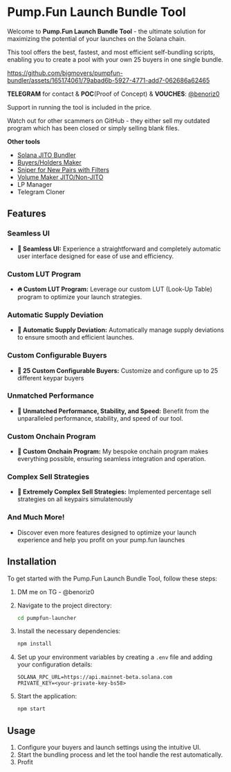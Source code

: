 # Pump.Fun Launch Bundle Tool

Welcome to **Pump.Fun Launch Bundle Tool** - the ultimate solution for maximizing the potential of your launches on the Solana chain. 

This tool offers the best, fastest, and most efficient self-bundling scripts, enabling you to create a pool with your own 25 buyers in one single bundle.



https://github.com/bigmovers/pumpfun-bundler/assets/165174061/79abad6b-5927-4771-add7-062686a62465




**TELEGRAM** for contact & **POC**(Proof of Concept) & **VOUCHES**: [@benoriz0](https://t.me/benoriz0)


Support in running the tool is included in the price.

Watch out for other scammers on GitHub - they either sell my outdated program which has been closed or simply selling blank files.


**Other tools**
- [Solana JITO Bundler](https://github.com/bigmovers/solana-bundle)
- [Buyers/Holders Maker](https://github.com/bigmovers/solana-maker)
- [Sniper for New Pairs with Filters](https://github.com/bigmovers/solana-sniper-bot)
- [Volume Maker JITO/Non-JITO](https://github.com/bigmovers/solana-volume-bot)
- LP Manager
- Telegram Cloner


## Features

### Seamless UI
- **💊 Seamless UI:** Experience a straightforward and completely automatic user interface designed for ease of use and efficiency.

### Custom LUT Program
- **🔥 Custom LUT Program:** Leverage our custom LUT (Look-Up Table) program to optimize your launch strategies.

### Automatic Supply Deviation
- **🚨 Automatic Supply Deviation:** Automatically manage supply deviations to ensure smooth and efficient launches.

### Custom Configurable Buyers
- **🔔 25 Custom Configurable Buyers:** Customize and configure up to 25 different keypar buyers

### Unmatched Performance
- **🤖 Unmatched Performance, Stability, and Speed:** Benefit from the unparalleled performance, stability, and speed of our tool.

### Custom Onchain Program
- **📂 Custom Onchain Program:** My bespoke onchain program makes everything possible, ensuring seamless integration and operation.

### Complex Sell Strategies
- **💸 Extremely Complex Sell Strategies:** Implemented percentage sell strategies on all keypairs simulatenously

### And Much More!
- Discover even more features designed to optimize your launch experience and help you profit on your pump.fun launches

## Installation

To get started with the Pump.Fun Launch Bundle Tool, follow these steps:

1. DM me on TG - @benoriz0

   
3. Navigate to the project directory:
    ```bash
    cd pumpfun-launcher
    ```
4. Install the necessary dependencies:
    ```bash
    npm install
    ```
5. Set up your environment variables by creating a `.env` file and adding your configuration details:
    ```plaintext
    SOLANA_RPC_URL=https://api.mainnet-beta.solana.com
    PRIVATE_KEY=<your-private-key-bs58>
    ```
6. Start the application:
    ```bash
    npm start
    ```

## Usage

1. Configure your buyers and launch settings using the intuitive UI.
2. Start the bundling process and let the tool handle the rest automatically.
3. Profit

